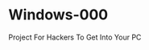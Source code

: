 # Windows-000
Project For Hackers To Get Into Your PC                                                                     
